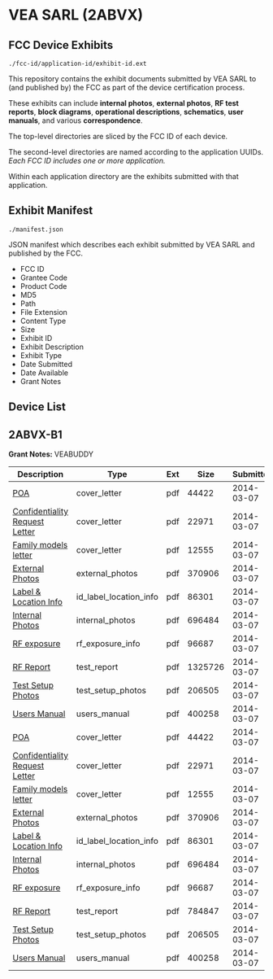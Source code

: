 # VEA SARL (2ABVX)
## FCC Device Exhibits

```
./fcc-id/application-id/exhibit-id.ext
```

This repository contains the exhibit documents submitted by VEA SARL to (and published by) the FCC as part of the device certification process.

These exhibits can include **internal photos**, **external photos**, **RF test reports**, **block diagrams**, **operational descriptions**, **schematics**, **user manuals**, and various **correspondence**.

The top-level directories are sliced by the FCC ID of each device.

The second-level directories are named according to the application UUIDs. *Each FCC ID includes one or more application.*

Within each application directory are the exhibits submitted with that application. 

## Exhibit Manifest

```
./manifest.json
```

JSON manifest which describes each exhibit submitted by VEA SARL and published by the FCC.

- FCC ID
- Grantee Code
- Product Code
- MD5
- Path
- File Extension
- Content Type
- Size
- Exhibit ID
- Exhibit Description
- Exhibit Type
- Date Submitted
- Date Available
- Grant Notes

## Device List
## 2ABVX-B1
**Grant Notes:** VEABUDDY

| Description | Type | Ext | Size | Submitted | Available |
| ----------- | ---- | --- | ---- | --------- | --------- |
| [POA](2ABVX-B1/059fa87ae7cf1dc14db003b1390933e0/2209177.pdf) | cover_letter | pdf | 44422 | 2014-03-07 | 2014-03-07 |
| [Confidentiality Request Letter](2ABVX-B1/059fa87ae7cf1dc14db003b1390933e0/2209178.pdf) | cover_letter | pdf | 22971 | 2014-03-07 | 2014-03-07 |
| [Family models letter](2ABVX-B1/059fa87ae7cf1dc14db003b1390933e0/2209179.pdf) | cover_letter | pdf | 12555 | 2014-03-07 | 2014-03-07 |
| [External Photos](2ABVX-B1/059fa87ae7cf1dc14db003b1390933e0/2209197.pdf) | external_photos | pdf | 370906 | 2014-03-07 | 2014-03-07 |
| [ Label & Location Info](2ABVX-B1/059fa87ae7cf1dc14db003b1390933e0/2209199.pdf) | id_label_location_info | pdf | 86301 | 2014-03-07 | 2014-03-07 |
| [Internal Photos](2ABVX-B1/059fa87ae7cf1dc14db003b1390933e0/2209198.pdf) | internal_photos | pdf | 696484 | 2014-03-07 | 2014-03-07 |
| [RF exposure](2ABVX-B1/059fa87ae7cf1dc14db003b1390933e0/2209195.pdf) | rf_exposure_info | pdf | 96687 | 2014-03-07 | 2014-03-07 |
| [RF Report](2ABVX-B1/059fa87ae7cf1dc14db003b1390933e0/2209194.pdf) | test_report | pdf | 1325726 | 2014-03-07 | 2014-03-07 |
| [Test Setup Photos](2ABVX-B1/059fa87ae7cf1dc14db003b1390933e0/2209196.pdf) | test_setup_photos | pdf | 206505 | 2014-03-07 | 2014-03-07 |
| [Users Manual](2ABVX-B1/059fa87ae7cf1dc14db003b1390933e0/2209200.pdf) | users_manual | pdf | 400258 | 2014-03-07 | 2014-03-07 |
| [POA](2ABVX-B1/08c1734de3c1d5745ebf9eaee065cb55/2209177.pdf) | cover_letter | pdf | 44422 | 2014-03-07 | 2014-03-07 |
| [Confidentiality Request Letter](2ABVX-B1/08c1734de3c1d5745ebf9eaee065cb55/2209178.pdf) | cover_letter | pdf | 22971 | 2014-03-07 | 2014-03-07 |
| [Family models letter](2ABVX-B1/08c1734de3c1d5745ebf9eaee065cb55/2209179.pdf) | cover_letter | pdf | 12555 | 2014-03-07 | 2014-03-07 |
| [External Photos](2ABVX-B1/08c1734de3c1d5745ebf9eaee065cb55/2209197.pdf) | external_photos | pdf | 370906 | 2014-03-07 | 2014-03-07 |
| [Label & Location Info](2ABVX-B1/08c1734de3c1d5745ebf9eaee065cb55/2209199.pdf) | id_label_location_info | pdf | 86301 | 2014-03-07 | 2014-03-07 |
| [Internal Photos](2ABVX-B1/08c1734de3c1d5745ebf9eaee065cb55/2209198.pdf) | internal_photos | pdf | 696484 | 2014-03-07 | 2014-03-07 |
| [RF exposure](2ABVX-B1/08c1734de3c1d5745ebf9eaee065cb55/2209195.pdf) | rf_exposure_info | pdf | 96687 | 2014-03-07 | 2014-03-07 |
| [RF Report](2ABVX-B1/08c1734de3c1d5745ebf9eaee065cb55/2209223.pdf) | test_report | pdf | 784847 | 2014-03-07 | 2014-03-07 |
| [Test Setup Photos](2ABVX-B1/08c1734de3c1d5745ebf9eaee065cb55/2209196.pdf) | test_setup_photos | pdf | 206505 | 2014-03-07 | 2014-03-07 |
| [Users Manual](2ABVX-B1/08c1734de3c1d5745ebf9eaee065cb55/2209200.pdf) | users_manual | pdf | 400258 | 2014-03-07 | 2014-03-07 |
